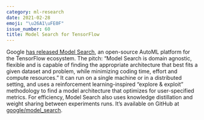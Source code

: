 ```yaml
---
category: ml-research
date: 2021-02-28
emoji: "\u26A1\uFE0F"
issue_number: 60
title: Model Search for TensorFlow
---
```


Google [has released Model Search](https://ai.googleblog.com/2021/02/introducing-model-search-open-source.html?utm_campaign=Dynamically%20Typed&utm_medium=email&utm_source=Revue%20newsletter), an open-source AutoML platform for the TensorFlow ecosystem.
The pitch: “Model Search is domain agnostic, flexible and is capable of finding the appropriate architecture that best fits a given dataset and problem, while minimizing coding time, effort and compute resources.” It can run on a single machine or in a distributed setting, and uses a reinforcement learning-inspired “explore & exploit” methodology to find a model architecture that optimizes for user-specified metrics.
For efficiency, Model Search also uses knowledge distillation and weight sharing between experiments runs.
It’s available on GitHub at [google/model_search](https://github.com/google/model_search?utm_campaign=Dynamically%20Typed&utm_medium=email&utm_source=Revue%20newsletter).